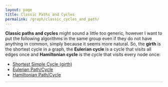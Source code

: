 ```yaml
---
layout: page
title: Classic Paths and Cycles
permalink: /graph/classic_cycles_and_path/
---
```


**Classic paths and cycles** might sound a little too generic, however I want to put the following algorithms in the same group even if they do not have anything in common, simply because it seems more natural. So, the **girth** is the shortest cycle in a graph, the **Eulerian cycle** is a cycle that visits all edges once and **Hamiltonian cycle** is the cycle that visits every node once:
* <a href="/graph/classic_cycles_and_path/girth/"> Shortest Simple Cycle (girth) </a>
* <a href="/graph/classic_cycles_and_path/eulerian/"> Eulerian Path/Cycle </a>
* <a href="/graph/classic_cycles_and_path/hamiltonian/"> Hamiltonian Path/Cycle </a>

<hr style="height:1px; border:none; color:#ccc; background-color:#ccc;">